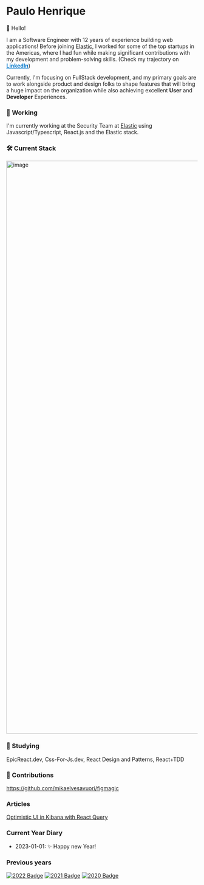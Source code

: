 
# Paulo Henrique
👋  Hello!

I am a Software Engineer with 12 years of experience building web applications! Before joining [Elastic](https://elastic.co/), I worked for some of the top startups in the Americas, where I had fun while making significant contributions with my development and problem-solving skills. (Check my trajectory on <a href="https://www.linkedin.com/in/paulohenriquesilva/" style="color: #0177CC"><b>LinkedIn</b></a>)

Currently, I'm focusing on FullStack development, and my primary goals are to work alongside product and design folks to shape features that will bring a huge impact on the organization while also achieving excellent **User** and  **Developer** Experiences.


### 🏢  Working
I'm currently working at the Security Team at [Elastic](https://elastic.co) using Javascript/Typescript, React.js and the Elastic stack.

### 🛠  Current Stack

<img width="1508" alt="image" src="https://user-images.githubusercontent.com/19270322/210275333-1ec6205b-d32c-4b8d-8e0d-75e56fdceb01.png">

### 🔭  Studying

EpicReact.dev, Css-For-Js.dev, React Design and Patterns, React+TDD

### 🙌 Contributions
https://github.com/mikaelvesavuori/figmagic

### Articles
[Optimistic UI in Kibana with React Query](https://discuss.elastic.co/t/dec-8th-2021-en-optimistic-ui-in-kibana-with-react-query/289214)

### Current Year Diary
- 2023-01-01: ✨ Happy new Year!

### Previous years

[![2022 Badge](https://img.shields.io/badge/-2021-blue)](https://github.com/opauloh/opauloh/tree/2b22c2651cf53e733c275e155e787141c91731c3)
[![2021 Badge](https://img.shields.io/badge/-2021-green)](https://github.com/opauloh/opauloh/tree/070beafde17ea1eb514dc35cd49a52a341bfb24d)
[![2020 Badge](https://img.shields.io/badge/-2020-yellow)](https://github.com/opauloh/opauloh/tree/18965572e9d19767d00fe06b62adaa46039f45d3)

